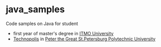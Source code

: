 # java_samples

Code samples on Java for student

- first year of master's degree in [ITMO University](http://en.ifmo.ru/en/)
- [Technopolis](https://polis.mail.ru/pages/index/) in [Peter the Great St.Petersburg Polytechnic University](https://english.spbstu.ru)
